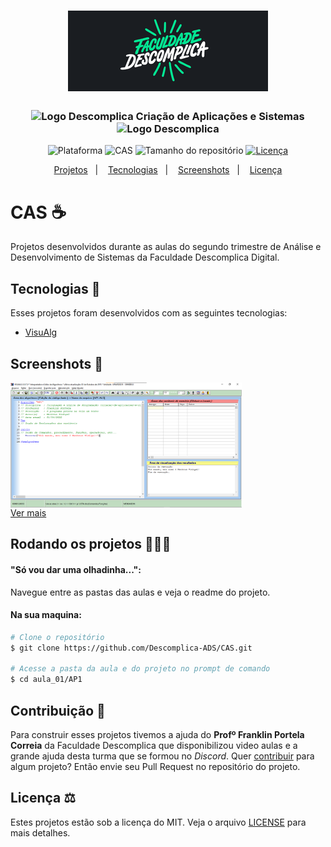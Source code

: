 <h1 align="center">
    <img src="./.github/images/f_desco.png" width="320" heigh="129" alt="Logo Faculdade Descomplica">
</h1>
<h3 align="center">
    <img src="https://theme.zdassets.com/theme_assets/147534/cf3e550bb9f168d26d91ee0ed5dc8e11e62dc74d.png" height="15" alt="Logo Descomplica">
    Criação de Aplicações e Sistemas
    <img src="https://theme.zdassets.com/theme_assets/147534/cf3e550bb9f168d26d91ee0ed5dc8e11e62dc74d.png" height="15" alt="Logo Descomplica">
</h3>
<p align="center">
    <img alt="Plataforma" src="https://img.shields.io/static/v1?label=Plataforma&message=PC&color=00e88f&labelColor=1a1d21">
    <img alt="CAS" src="https://img.shields.io/static/v1?label=Descomplica&message=2022.1 / 2&color=00e88f&labelColor=1a1d21">
    <img alt="Tamanho do repositório" src="https://img.shields.io/github/repo-size/Descomplica-ADS/CAS?color=00e88f&labelColor=1a1d21">
    <a href="https://github.com/Descomplica-ADS/CAS/blob/main/LICENSE">
        <img alt="Licença" src="https://img.shields.io/static/v1?label=License&message=MIT&color=00e88f&labelColor=1a1d21">
    </a>
</p>
<p align="center">
    <a href="#cas-">Projetos</a>&nbsp;&nbsp;&nbsp;|&nbsp;&nbsp;&nbsp;
    <a href="#tecnologias-">Tecnologias</a>&nbsp;&nbsp;&nbsp;|&nbsp;&nbsp;&nbsp;
    <a href="#screenshots-">Screenshots</a>&nbsp;&nbsp;&nbsp;|&nbsp;&nbsp;&nbsp;
    <a href="#licença-%EF%B8%8F">Licença</a>
</p>

# CAS ☕
Projetos desenvolvidos durante as aulas do segundo trimestre de Análise e Desenvolvimento de Sistemas da Faculdade Descomplica Digital.

## Tecnologias 🚀
Esses projetos foram desenvolvidos com as seguintes tecnologias:
- [VisuAlg](https://visualg3.com.br)

## Screenshots 🚧
<div style="display: flex; flex-direction: 'column'; align-items: 'center';">
    <img height="200px" src="./.github/images/aula01.png">
</div>
<a href="./.github/README-IMGS.md">Ver mais</a>

## Rodando os projetos 🚴🏻‍♂️
#### "Só vou dar uma olhadinha...":
Navegue entre as pastas das aulas e veja o readme do projeto.

#### Na sua maquina:
```bash
# Clone o repositório
$ git clone https://github.com/Descomplica-ADS/CAS.git

# Acesse a pasta da aula e do projeto no prompt de comando
$ cd aula_01/AP1
```

## Contribuição 💭
Para construir esses projetos tivemos a ajuda do **Profº Franklin Portela Correia** da Faculdade Descomplica que disponibilizou video aulas e a grande ajuda desta turma que se formou no *Discord*.
Quer [contribuir](./CONTRIBUTING) para algum projeto? Então envie seu Pull Request no repositório do projeto.

## Licença ⚖️
Estes projetos estão sob a licença do MIT. Veja o arquivo [LICENSE](https://github.com/Descomplica-ADS/CAS/blob/main/LICENSE) para mais detalhes.